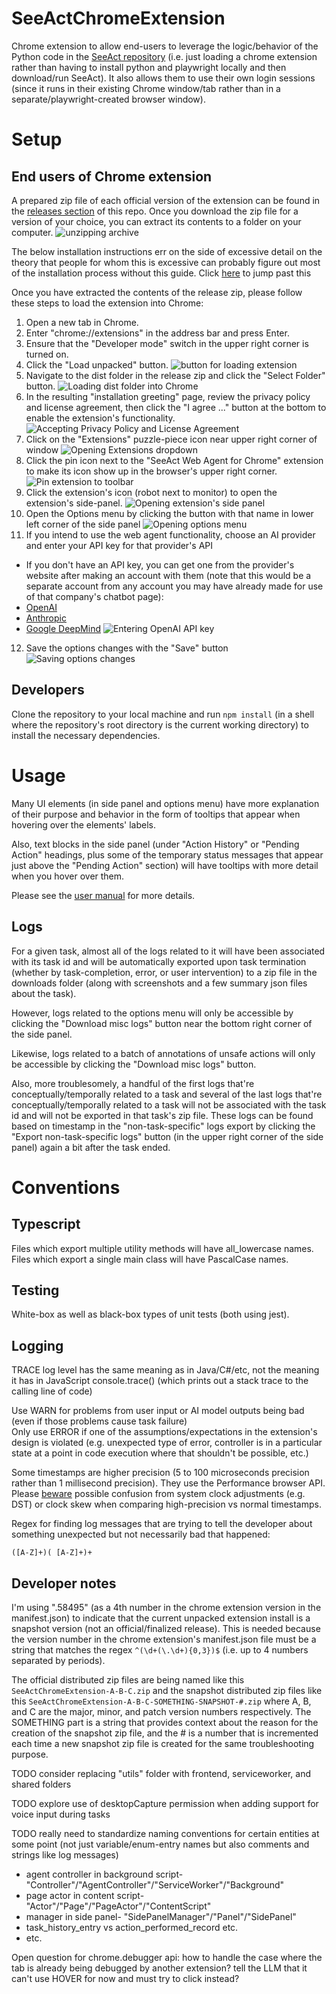 # SeeActChromeExtension

Chrome extension to allow end-users to leverage the logic/behavior of the Python code in 
the [SeeAct repository](https://github.com/OSU-NLP-Group/SeeAct/tree/main) (i.e. just loading a chrome extension 
rather than having to install python and playwright locally and then download/run SeeAct). It also allows them to use 
their own login sessions (since it runs in their existing Chrome window/tab rather than in a separate/playwright-created 
browser window).

# Setup

## End users of Chrome extension

A prepared zip file of each official version of the extension can be found in the [releases section](https://github.com/OSU-NLP-Group/SeeActChromeExtension/releases) of this repo.
Once you download the zip file for a version of your choice, you can extract its contents to a folder on your computer.
![unzipping archive](images/unzipping.png)

The below installation instructions err on the side of excessive detail on the theory that people for whom this is excessive
can probably figure out most of the installation process without this guide. Click [here](#developers) to jump past this

Once you have extracted the contents of the release zip, please follow these steps to load the extension into Chrome:
1. Open a new tab in Chrome.
2. Enter "chrome://extensions" in the address bar and press Enter.
3. Ensure that the "Developer mode" switch in the upper right corner is turned on.
4. Click the "Load unpacked" button.
   ![button for loading extension](images/click_load_unpacked.png)
5. Navigate to the dist folder in the release zip and click the "Select Folder" button.
   ![Loading dist folder into Chrome](images/loading_dist_into_chrome.png)
6. In the resulting "installation greeting" page, review the privacy policy and license agreement, then click the "I agree ..." button at the bottom to enable the extension's functionality.
   ![Accepting Privacy Policy and License Agreement](images/accepting_privacy_policy.png)
7. Click on the "Extensions" puzzle-piece icon near upper right corner of window
   ![Opening Extensions dropdown](images/opening_extensions_dropdown.png)
8. Click the pin icon next to the "SeeAct Web Agent for Chrome" extension to make its icon show up in the browser's upper right corner.
   ![Pin extension to toolbar](images/pinning_extension.png)
9. Click the extension's icon (robot next to monitor) to open the extension's side-panel.
   ![Opening extension's side panel](images/open_side_panel.png)
10. Open the Options menu by clicking the button with that name in lower left corner of the side panel
    ![Opening options menu](images/open_options_menu.png)
11. If you intend to use the web agent functionality, choose an AI provider and enter your API key for that provider's API
- If you don't have an API key, you can get one from the provider's website after making an account with them (note that this would be a separate account from any account you may have already made for use of that company's chatbot page):
 - [OpenAI](https://platform.openai.com/signup)
 - [Anthropic](https://console.anthropic.com/)
 - [Google DeepMind](https://ai.google.dev/gemini-api/docs/api-key/)
 ![Entering OpenAI API key](images/set_ai_api_key.png)
12. Save the options changes with the "Save" button
    ![Saving options changes](images/save_options_changes.png)

## Developers
Clone the repository to your local machine and run `npm install` (in a shell where the repository's root directory is the current working directory) to install the necessary dependencies.

# Usage
Many UI elements (in side panel and options menu) have more explanation of their purpose and behavior in the form of
tooltips that appear when hovering over the elements' labels.

Also, text blocks in the side panel (under "Action History" or "Pending Action" headings, plus some of the temporary status messages that appear just above the "Pending Action" section) 
will have tooltips with more detail when you hover over them.

Please see the [user manual](user_manual.pdf) for more details.

## Logs
For a given task, almost all of the logs related to it will have been associated with its task id and will be automatically
exported upon task termination (whether by task-completion, error, or user intervention) to a zip file in the downloads folder (along with screenshots and a few summary json files about the task).

However, logs related to the options menu will only be accessible by clicking the "Download misc logs" button near the bottom right corner of the side panel.

Likewise, logs related to a batch of annotations of unsafe actions will only be accessible by clicking the "Download misc logs" button.

Also, more troublesomely, a handful of the first logs that're conceptually/temporally related to a task and several of the last logs that're conceptually/temporally related to a task will not be associated with the task id and will not be exported in that task's zip file. These logs can be found based on timestamp in the "non-task-specific" logs export by clicking the "Export non-task-specific logs" button (in the upper right corner of the side panel) again a bit after the task ended.

# Conventions

## Typescript

Files which export multiple utility methods will have all_lowercase names. Files which export a single main class will 
have PascalCase names.

## Testing

White-box as well as black-box types of unit tests (both using jest).

## Logging

TRACE log level has the same meaning as in Java/C#/etc, not the meaning it has in JavaScript console.trace() (which prints out 
a stack trace to the calling line of code)

Use WARN for problems from user input or AI model outputs being bad (even if those problems cause task failure)  
Only use ERROR if one of the assumptions/expectations in the extension's design is violated (e.g. unexpected type of 
error, controller is in a particular state at a point in code execution where that shouldn't be possible, etc.)

Some timestamps are higher precision (5 to 100 microseconds precision rather than 1 millisecond precision). They use the
Performance browser API. Please [beware](https://developer.mozilla.org/en-US/docs/Web/API/Performance/now#description) 
possible confusion from system clock adjustments (e.g. DST) or clock skew when comparing high-precision vs normal timestamps.

Regex for finding log messages that are trying to tell the developer about something unexpected but not necessarily bad that happened:  
```regexp
([A-Z]+)( [A-Z]+)+
```

## Developer notes

I'm using ".58495" (as a 4th number in the chrome extension version in the manifest.json) to indicate that the current
unpacked extension install is a snapshot version (not an official/finalized release). This is needed because the
version number in the chrome extension's manifest.json file must be a string that matches the regex
`^(\d+(\.\d+){0,3})$` (i.e. up to 4 numbers separated by periods).

The official distributed zip files are being named like this `SeeActChromeExtension-A-B-C.zip`
and the snapshot distributed zip files like this `SeeActChromeExtension-A-B-C-SOMETHING-SNAPSHOT-#.zip`
where A, B, and C are the major, minor, and patch version numbers respectively. The SOMETHING part is a string that
provides context about the reason for the creation of the snapshot zip file, and the # is a number that is incremented 
each time a new snapshot zip file is created for the same troubleshooting purpose.


TODO consider replacing "utils" folder with frontend, serviceworker, and shared folders


TODO explore use of desktopCapture permission when adding support for voice input during tasks

TODO really need to standardize naming conventions for certain entities at some point (not just variable/enum-entry names but also comments and strings like log messages)
 - agent controller in background script- "Controller"/"AgentController"/"ServiceWorker"/"Background"
 - page actor in content script- "Actor"/"Page"/"PageActor"/"ContentScript"
 - manager in side panel- "SidePanelManager"/"Panel"/"SidePanel"
 - task_history_entry vs action_performed_record  etc.
 - etc.


Open question for chrome.debugger api: how to handle the case where the tab is already being
 debugged by another extension? tell the LLM that it can't use HOVER for now and must try to click instead?
